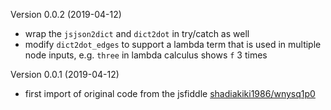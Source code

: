 Version 0.0.2 (2019-04-12)

* wrap the `jsjson2dict` and `dict2dot` in try/catch as well
* modify `dict2dot_edges` to support a lambda term that is used in multiple node inputs, e.g. `three` in lambda calculus shows `f` 3 times


Version 0.0.1 (2019-04-12)

* first import of original code from the jsfiddle [shadiakiki1986/wnysq1p0](https://jsfiddle.net/shadiakiki1986/wnysq1p0/)
